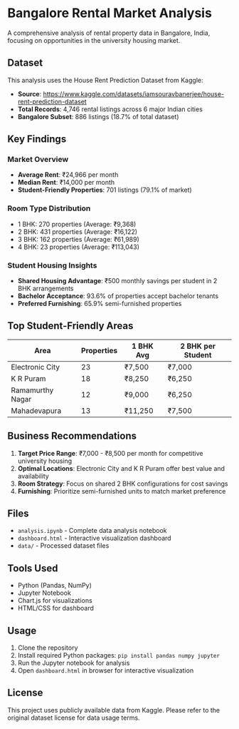 # Bangalore Rental Market Analysis

A comprehensive analysis of rental property data in Bangalore, India, focusing on opportunities in the university housing market.

## Dataset

This analysis uses the House Rent Prediction Dataset from Kaggle:
- **Source**: https://www.kaggle.com/datasets/iamsouravbanerjee/house-rent-prediction-dataset
- **Total Records**: 4,746 rental listings across 6 major Indian cities
- **Bangalore Subset**: 886 listings (18.7% of total dataset)

## Key Findings

### Market Overview
- **Average Rent**: ₹24,966 per month
- **Median Rent**: ₹14,000 per month
- **Student-Friendly Properties**: 701 listings (79.1% of market)

### Room Type Distribution
- 1 BHK: 270 properties (Average: ₹9,368)
- 2 BHK: 431 properties (Average: ₹16,122)  
- 3 BHK: 162 properties (Average: ₹61,989)
- 4 BHK: 23 properties (Average: ₹113,043)

### Student Housing Insights
- **Shared Housing Advantage**: ₹500 monthly savings per student in 2 BHK arrangements
- **Bachelor Acceptance**: 93.6% of properties accept bachelor tenants
- **Preferred Furnishing**: 65.9% semi-furnished properties

## Top Student-Friendly Areas

| Area | Properties | 1 BHK Avg | 2 BHK per Student |
|------|------------|-----------|-------------------|
| Electronic City | 23 | ₹7,500 | ₹7,000 |
| K R Puram | 18 | ₹8,250 | ₹6,250 |
| Ramamurthy Nagar | 12 | ₹9,000 | ₹6,250 |
| Mahadevapura | 13 | ₹11,250 | ₹7,500 |

## Business Recommendations

1. **Target Price Range**: ₹7,000 - ₹8,500 per month for competitive university housing
2. **Optimal Locations**: Electronic City and K R Puram offer best value and availability
3. **Room Strategy**: Focus on shared 2 BHK configurations for cost savings
4. **Furnishing**: Prioritize semi-furnished units to match market preference

## Files

- `analysis.ipynb` - Complete data analysis notebook
- `dashboard.html` - Interactive visualization dashboard
- `data/` - Processed dataset files

## Tools Used

- Python (Pandas, NumPy)
- Jupyter Notebook
- Chart.js for visualizations
- HTML/CSS for dashboard

## Usage

1. Clone the repository
2. Install required Python packages: `pip install pandas numpy jupyter`
3. Run the Jupyter notebook for analysis
4. Open `dashboard.html` in browser for interactive visualization

## License

This project uses publicly available data from Kaggle. Please refer to the original dataset license for data usage terms.